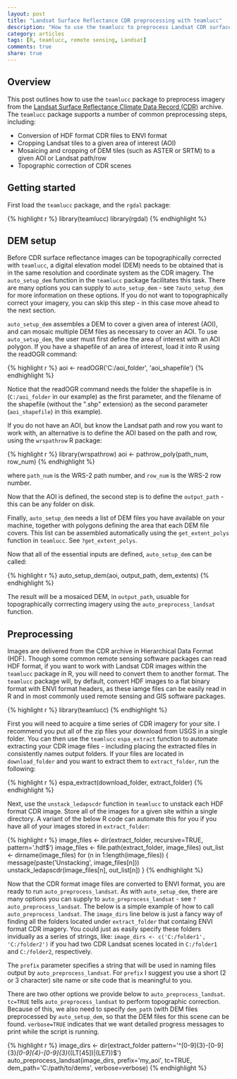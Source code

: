 ```yaml
---
layout: post
title: "Landsat Surface Reflectance CDR preprocessing with teamlucc"
description: "How to use the teamlucc to preprocess Landsat CDR surface reflectance imagery"
category: articles
tags: [R, teamlucc, remote sensing, Landsat]
comments: true
share: true
---
```


## Overview

This post outlines how to use the `teamlucc` package to preprocess imagery from 
the [Landsat Surface Reflectance Climate Data Record 
(CDR)](http://landsat.usgs.gov/CDR_LSR.php) archive. The `teamlucc` package 
supports a number of common preprocessing steps, including:

* Conversion of HDF format CDR files to ENVI format
* Cropping Landsat tiles to a given area of interest (AOI)
* Mosaicing and cropping of DEM tiles (such as ASTER or SRTM) to a given 
  AOI or Landsat path/row
* Topographic correction of CDR scenes

## Getting started

First load the `teamlucc` package, and the `rgdal` package:

{% highlight r %}
library(teamlucc)
library(rgdal)
{% endhighlight %}

## DEM setup

Before CDR surface reflectance images can be topographically corrected with 
`teamlucc`, a digital elevation model (DEM) needs to be obtained that is in the 
same resolution and coordinate system as the CDR imagery. The `auto_setup_dem` 
function in the `teamlucc` package facilitates this task. There are many 
options you can supply to `auto_setup_dem` - see `?auto_setup_dem` for more 
information on these options. If you do not want to topographically correct 
your imagery, you can skip this step - in this case move ahead to the next 
section.

`auto_setup_dem` assembles a DEM to cover a given area of interest (AOI), and 
can mosaic multiple DEM files as necessary to cover an AOI. To use 
`auto_setup_dem`, the user must first define the area of interest with an AOI 
polygon. If you have a shapefile of an area of interest, load it into R using 
the readOGR command:

{% highlight r %}
aoi <- readOGR('C:/aoi_folder', 'aoi_shapefile')
{% endhighlight %}

Notice that the readOGR command needs the folder the shapefile is in 
(`C:/aoi_folder` in our example) as the first parameter, and the filename of 
the shapefile (without the ".shp" extension) as the second 
parameter (`aoi_shapefile`) in this example).

If you do not have an AOI, but know the Landsat path and row you want to work 
with, an alternative is to define the AOI based on the path and row, using the 
`wrspathrow` R package:

{% highlight r %}
library(wrspathrow)
aoi <- pathrow_poly(path_num, row_num)
{% endhighlight %}

where `path_num` is the WRS-2 path number, and `row_num` is the WRS-2 row 
number.

Now that the AOI is defined, the second step is to define the `output_path` - 
this can be any folder on disk.

Finally, `auto_setup_dem` needs a list of DEM files you have available on your 
machine, together with polygons defining the area that each DEM file covers. 
This list can be assembled automatically using the `get_extent_polys` function 
in `teamlucc`.  See `?get_extent_polys`.

Now that all of the essential inputs are defined, `auto_setup_dem` can be 
called:

{% highlight r %}
auto_setup_dem(aoi, output_path, dem_extents)
{% endhighlight %}

The result will be a mosaiced DEM, in `output_path`, usuable for 
topographically corrrecting imagery using the `auto_preprocess_landsat` 
function.

## Preprocessing

Images are delivered from the CDR archive in Hierarchical Data Format (HDF). 
Though some common remote sensing software packages can read HDF format, if you 
want to work with Landsat CDR images within the `teamlucc` package in R, you 
will need to convert them to another format. The `teamlucc` package will, by 
default, convert HDF images to a flat binary format with ENVI format headers, 
as these iamge files can be easily read in R and in most commonly used remote 
sensing and GIS software packages.

{% highlight r %}
library(teamlucc)
{% endhighlight %}

First you will need to acquire a time series of CDR imagery for your site. I 
recommend you put all of the zip files your download from USGS in a single 
folder. You can then use the `teamlucc` `espa_extract` function to automate 
extracting your CDR image files - including placing the extracted files in 
consistently names output folders. If your files are located in 
`download_folder` and you want to extract them to `extract_folder`, run the 
following:

{% highlight r %}
espa_extract(download_folder, extract_folder)
{% endhighlight %}

Next, use the `unstack_ledapscdr` function in `teamlucc` to unstack each HDF 
format CDR image. Store all of the images for a given site within a single 
directory. A variant of the below R code can automate this for you if you have 
all of your images stored in `extract_folder`:

{% highlight r %}
image_files <- dir(extract_folder, recursive=TRUE, pattern='.hdf$')
image_files <- file.path(extract_folder, image_files)
out_list <- dirname(image_files)
for (n in 1:length(image_files)) {
    message(paste('Unstacking', image_files[n]))
    unstack_ledapscdr(image_files[n], out_list[n])
}
{% endhighlight %}

Now that the CDR format image files are converted to ENVI format, you are ready 
to run `auto_preprocess_landsat`. As with `auto_setup_dem`, there are many 
options you can supply to `auto_preprocess_landsat` - see 
`?auto_preprocess_landsat`.  The below is a simple example of how to call 
`auto_preprocess_landsat`. The `image_dirs` line below is just a fancy way of 
finding all the folders located under `extract_folder` that containg ENVI 
format CDR imagery. You could just as easily specify these folders invidually 
as a series of strings, like: `image_dirs <- c('C:/folder1', 'C:/folder2')` if 
you had two CDR Landsat scenes located in `C:/folder1` and `C:/folder2`, 
respectively.

The `prefix` parameter specifies a string that will be used in naming files 
output by `auto_preprocess_landsat`. For `prefix` I suggest you use a short (2 
or 3 character) site name or site code that is meaningful to you.

There are two other options we provide below to `auto_preprocess_landsat`.  
`tc=TRUE` tells `auto_preprocess_landsat` to perform topographic correction.  
Because of this, we also need to specify `dem_path` (with DEM files 
preprocessed by `auto_setup_dem`, so that the DEM files for this scene can be 
found.  `verbose=TRUE` indicates that we want detailed progress messages to 
print while the script is running.

{% highlight r %}
image_dirs <- dir(extract_folder 
                  pattern='^[0-9]{3}-[0-9]{3}_[0-9]{4}-[0-9]{3}_((LT[45])|(LE7))$')
auto_preprocess_landsat(image_dirs, prefix='my_aoi', tc=TRUE,  
                        dem_path='C:/path/to/dems', verbose=verbose)
{% endhighlight %}
